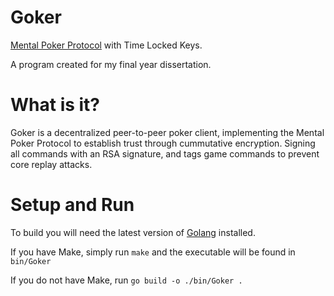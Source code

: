 # Goker
[Mental Poker Protocol](https://en.wikipedia.org/wiki/Mental_poker) with Time Locked Keys.

A program created for my final year dissertation.

# What is it?
Goker is a decentralized peer-to-peer poker client, implementing the Mental Poker Protocol to establish trust through cummutative encryption. Signing all commands with an RSA signature, and tags game commands to prevent core replay attacks.

# Setup and Run
To build you will need the latest version of [Golang](https://go.dev/) installed.

If you have Make, simply run `make` and the executable will be found in `bin/Goker`

If you do not have Make, run `go build -o ./bin/Goker .`
